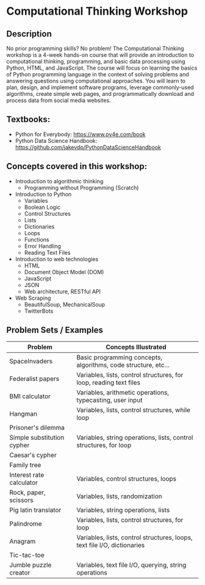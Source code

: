 # Computational Thinking Workshop

## Description
No prior programming skills?  No problem! The Computational Thinking workshop is a 4-week hands-on course that will provide an introduction to computational thinking, programming, and basic data processing using Python, HTML, and JavaScript. The course will focus on learning the basics of Python programming language in the context of solving problems and answering questions using computational approaches.  You will learn to  plan, design, and implement software programs, leverage commonly-used algorithms, create simple web pages, and programmatically download and process data from social media websites.

## Textbooks:
* Python for Everybody: https://www.py4e.com/book
* Python Data Science Handbook: https://github.com/jakevdp/PythonDataScienceHandbook


## Concepts covered in this workshop:  

* Introduction to algorithmic thinking
  * Programming without Programming (Scratch)
* Introduction to Python
  * Variables
  * Boolean Logic
  * Control Structures
  * Lists
  * Dictionaries
  * Loops
  * Functions
  * Error Handling
  * Reading Text Files
* Introduction to web technologies
  * HTML
  * Document Object Model (DOM)
  * JavaScript
  * JSON
  * Web architecture, RESTful API
* Web Scraping
  * BeautifulSoup, MechanicalSoup
  * TwitterBots
  
## Problem Sets / Examples
|Problem     |Concepts Illustrated|
|------------|--------------------|
|SpaceInvaders|Basic programming concepts, algorithms, code structure, etc...|
|Federalist papers|Variables, lists, control structures, for loop, reading text files|
|BMI calculator|Variables, arithmetic operations, typecasting, user input|
|Hangman|Variables, lists, control structures, while loop|
|Prisoner's dilemma| |
|Simple substitution cypher|Variables, string operations, lists, control structures, for loop |
|Caesar's cypher | |
|Family tree | |
|Interest rate calculator | Variables, control structures, loops |
|Rock, paper, scissors | Variables, lists, randomization |
|Pig latin translator | Variables, string operations, lists |
|Palindrome | Variables, lists, control structures, for loop |
|Anagram | Variables, lists, control structures, loops, text file I/O, dictionaries |
|Tic-tac-toe | |
|Jumble puzzle creator | Variables, text file I/O, querying, string operations| 





